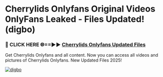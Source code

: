 # Cherrylids Onlyfans Original Videos 0nlyFans Leaked - Files Updated! (digbo)

<h3>🔴 CLICK HERE 🌐==►► <a href="https://tinyurl.com/ehrbuxhb" rel="nofollow">Cherrylids Onlyfans Updated Files</a></h3>

Get Cherrylids Onlyfans and all content. Now you can access all videos and pictures of Cherrylids Onlyfans. New Updated Files 2025!

[![digbo](https://i.imgur.com/lVYEuWS.gif)](https://tinyurl.com/ehrbuxhb)
